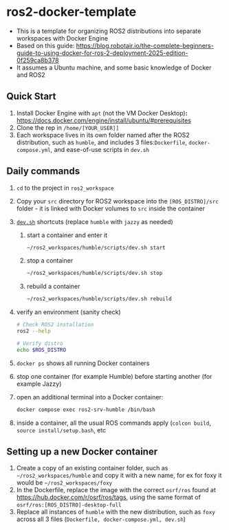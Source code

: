 # ros2-docker-template
- This is a template for organizing ROS2 distributions into separate workspaces with Docker Engine
- Based on this guide: https://blog.robotair.io/the-complete-beginners-guide-to-using-docker-for-ros-2-deployment-2025-edition-0f259ca8b378
- It assumes a Ubuntu machine, and some basic knowledge of Docker and ROS2

## Quick Start
1. Install Docker Engine with `apt` (not the VM Docker Desktop)**:** https://docs.docker.com/engine/install/ubuntu/#prerequisites
2. Clone the rep in `/home/[YOUR_USER]]` 
3. Each workspace lives in its own folder named after the ROS2 distribution, such as `humble`, and includes 3 files:`Dockerfile`, `docker-compose.yml`, and ease-of-use scripts in `dev.sh`

## Daily commands
1. `cd` to the project in `ros2_workspace`
2. Copy your `src` directory for ROS2 workspace into the `[ROS_DISTRO]/src` folder - it is linked with Docker volumes to `src` inside the container
3. [`dev.sh`](http://dev.sh) shortcuts (replace `humble` with `jazzy` as needed)
    1. start a container and enter it
        
        ```bash
        ~/ros2_workspaces/humble/scripts/dev.sh start
        ```
        
    2. stop a container
        
        ```bash
        ~/ros2_workspaces/humble/scripts/dev.sh stop
        ```
        
    3. rebuild a container 
        
        ```bash
        ~/ros2_workspaces/humble/scripts/dev.sh rebuild
        ```
        
3. verify an environment (sanity check)
    
    ```bash
    # Check ROS2 installation
    ros2 --help
    
    # Verify distro
    echo $ROS_DISTRO
    ```
    
4. `docker ps` shows all running Docker containers
5. stop one container (for example Humble) before starting another (for example Jazzy)
6. open an additional terminal into a Docker container:
    
    ```bash
    docker compose exec ros2-srv-humble /bin/bash
    ```
    
7. inside a container, all the usual ROS commands apply (`colcon build`, `source install/setup.bash`, etc

## Setting up a new Docker container
1. Create a copy of an existing container folder, such as `~/ros2_workspaces/humble` and copy it with a new name, for ex for foxy it would be `~/ros2_workspaces/foxy`
2. In the Dockerfile, replace the image with the correct `osrf/ros` found at https://hub.docker.com/r/osrf/ros/tags, using the same format of `osrf/ros:[ROS_DISTRO]-desktop-full`
3. Replace all instances of `humble` with the new distribution, such as `foxy` across all 3 files (`Dockerfile, docker-compose.yml, dev.sh`)
